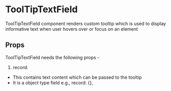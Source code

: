 # ToolTipTextField

ToolTipTextField component renders custom tooltip which is used to display informative text when user hovers over or focus on an element

## Props

ToolTipTextField needs the following props -

1. record:

- This contains text content which can be passed to the tooltip
- It is a object type field
  e.g., record: {},

